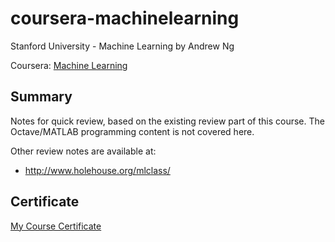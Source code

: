 # coursera-machinelearning
Stanford University - Machine Learning by Andrew Ng

Coursera: [Machine Learning](MachineLearning.ipynb)

## Summary

Notes for quick review, based on the existing review part of this course. The Octave/MATLAB programming content is not covered here.

Other review notes are available at:
* http://www.holehouse.org/mlclass/

## Certificate

[My Course Certificate](ML-certificate.pdf)